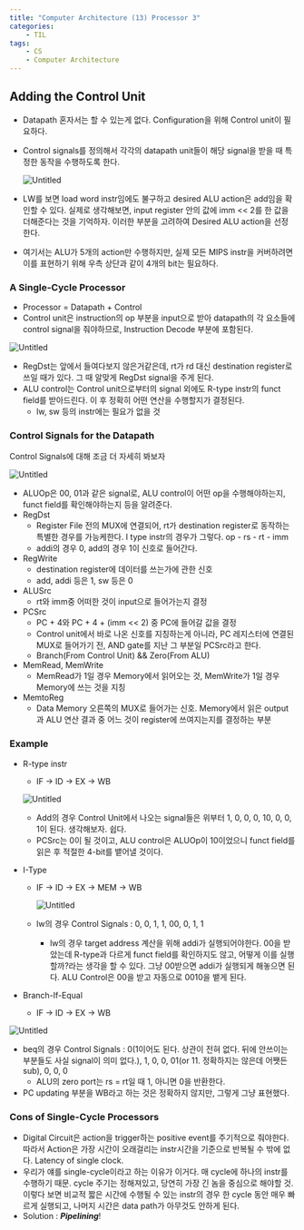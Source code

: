 ```yaml
---
title: "Computer Architecture (13) Processor 3"
categories:
    - TIL
tags:
    - CS
    - Computer Architecture
---
```


## Adding the Control Unit

- Datapath 혼자서는 할 수 있는게 없다. Configuration을 위해 Control unit이 필요하다.
- Control signals를 정의해서 각각의 datapath unit들이 해당 signal을 받을 때 특정한 동작을 수행하도록 한다.
    
    ![Untitled](https://gonnnnn.github.io/image/TIL/0523(1).png)       
    
- LW를 보면 load word instr임에도 불구하고 desired ALU action은 add임을 확인할 수 있다. 실제로 생각해보면, input register 안의 값에 imm << 2를 한 값을 더해준다는 것을 기억하자. 이러한 부분을 고려하여 Desired ALU action을 선정한다.
- 여기서는 ALU가 5개의 action만 수행하지만, 실제 모든 MIPS instr을 커버하려면 이를 표현하기 위해 우측 상단과 같이 4개의 bit는 필요하다.

### A Single-Cycle Processor

- Processor = Datapath + Control
- Control unit은 instruction의 op 부분을 input으로 받아 datapath의 각 요소들에 control signal을 줘야하므로, Instruction Decode 부분에 포함된다.

![Untitled](https://gonnnnn.github.io/image/TIL/0523(2).png)           

- RegDst는 앞에서 들여다보지 않은거같은데, rt가 rd 대신 destination register로 쓰일 때가 있다. 그 때 알맞게 RegDst signal을 주게 된다.
- ALU control는 Control unit으로부터의 signal 외에도 R-type instr의 funct field를 받아드린다. 이 후 정확히 어떤 연산을 수행할지가 결정된다.
    - lw, sw 등의 instr에는 필요가 없을 것

### Control Signals for the Datapath

Control Signals에 대해 조금 더 자세히 봐보자

![Untitled](https://gonnnnn.github.io/image/TIL/0523(3).png)           

- ALUOp은 00, 01과 같은 signal로, ALU control이 어떤 op을 수행해야하는지, funct field를 확인해야하는지 등을 알려준다.
- RegDst
    - Register File 전의 MUX에 연결되어, rt가 destination register로 동작하는 특별한 경우를 가능케한다. I type instr의 경우가 그렇다. op - rs - rt - imm
    - addi의 경우 0, add의 경우 1이 신호로 들어간다.
- RegWrite
    - destination register에 데이터를 쓰는가에 관한 신호
    - add, addi 등은 1, sw 등은 0
- ALUSrc
    - rt와 imm중 어떠한 것이 input으로 들어가는지 결정
- PCSrc
    - PC + 4와 PC + 4 + (imm << 2) 중 PC에 들어갈 값을 결정
    - Control unit에서 바로 나온 신호를 지칭하는게 아니라, PC 레지스터에 연결된 MUX로 들어가기 전, AND gate를 지난 그 부분일 PCSrc라고 한다.
    - Branch(From Control Unit) && Zero(From ALU)
- MemRead, MemWrite
    - MemRead가 1일 경우 Memory에서 읽어오는 것, MemWrite가 1일 경우 Memory에 쓰는 것을 지칭
- MemtoReg
    - Data Memory 오른쪽의 MUX로 들어가는 신호. Memory에서 읽은 output과 ALU 연산 결과 중 어느 것이 register에 쓰여지는지를 결정하는 부분

### Example

- R-type instr
    - IF → ID → EX → WB
    
    ![Untitled](https://gonnnnn.github.io/image/TIL/0523(4).png)           
    
    - Add의 경우 Control Unit에서 나오는 signal들은 위부터 1, 0, 0, 0, 10, 0, 0, 1이 된다. 생각해보자. 쉽다.
    - PCSrc는 0이 될 것이고, ALU control은 ALUOp이 10이었으니 funct field를 읽은 후 적절한 4-bit를 뱉어낼 것이다.
- I-Type
    - IF → ID → EX → MEM → WB
        
        ![Untitled](https://gonnnnn.github.io/image/TIL/0523(5).png)           
        
    - lw의 경우 Control Signals : 0, 0, 1, 1, 00, 0, 1, 1
        - lw의 경우 target address 계산을 위해 addi가 실행되어야한다. 00을 받았는데 R-type과 다르게 funct field를 확인하지도 않고, 어떻게 이를 실행할까?라는 생각을 할 수 있다. 그냥 00받으면 addi가 실행되게 해놓으면 된다. ALU Control은 00을 받고 자동으로 0010을 뱉게 된다.
- Branch-If-Equal
    - IF → ID → EX → WB

![Untitled](https://gonnnnn.github.io/image/TIL/0523(6).png)           

- beq의 경우 Control Signals : 0(1이어도 된다. 상관이 전혀 없다. 뒤에 안쓰이는 부분들도 사실 signal이 의미 없다.), 1, 0, 0, 01(or 11. 정확하지는 않은데 어쨋든 sub), 0, 0, 0
    - ALU의 zero port는 rs = rt일 때 1, 아니면 0을 반환한다.
- PC updating 부분을 WB라고 하는 것은 정확하지 않지만, 그렇게 그냥 표현했다.

### Cons of Single-Cycle Processors

- Digital Circuit은 action을 trigger하는 positive event를 주기적으로 줘야한다. 따라서 Action은 가장 시간이 오래걸리는 instr시간을 기준으로 반복될 수 밖에 없다. Latency of single clock.
- 우리가 얘를 single-cycle이라고 하는 이유가 이거다. 매 cycle에 하나의 instr를 수행하기 때문. cycle 주기는 정해져있고, 당연히 가장 긴 놈을 중심으로 해야할 것. 이렇다 보면 비교적 짧은 시간에 수행될 수 있는 instr의 경우 한 cycle 동안 매우 빠르게 실행되고, 나머지 시간은 data path가 아무것도 안하게 된다.
- Solution : ***Pipelining***!